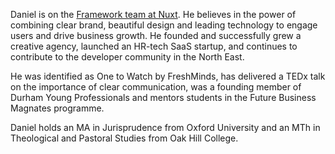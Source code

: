 ---
---

Daniel is on the [Framework team at Nuxt](https://nuxtjs.org). He believes in the power of combining clear
brand, beautiful design and leading technology to engage users and drive business growth.
He founded and successfully grew a creative agency, launched an HR-tech SaaS startup, and 
continues to contribute to the developer community in the North East.

He was identified as One to Watch by FreshMinds, has delivered a TEDx talk on the importance of
clear communication, was a founding member of Durham Young Professionals and mentors students
in the Future Business Magnates programme.

Daniel holds an MA in Jurisprudence from Oxford University and an MTh in Theological and Pastoral
Studies from Oak Hill College.
